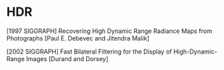 # HDR

\[1997 SIGGRAPH\] Recovering High Dynamic Range Radiance Maps from Photographs \[Paul E. Debevec and Jitendra Malik\]

\[2002 SIGGRAPH\] Fast Bilateral Filtering for the Display of High-Dynamic-Range Images \[Durand and Dorsey\]
